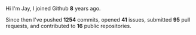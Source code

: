 Hi I'm Jay, I joined Github **8** years ago.

Since then I've pushed **1254** commits, opened **41** issues, submitted **95** pull requests, and contributed to **16** public repositories.
